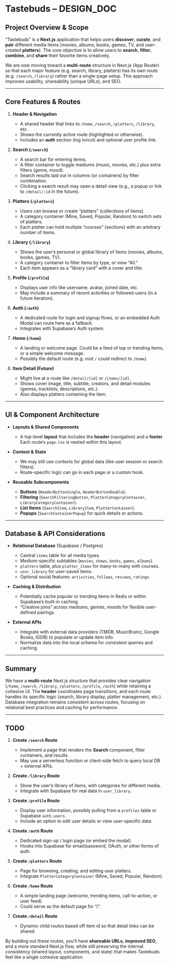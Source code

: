 # Tastebuds – DESIGN_DOC

## Project Overview & Scope

“Tastebuds” is a **Next.js** application that helps users **discover**, **curate**, and **pair** different media items (movies, albums, books, games, TV, and user-created **platters**). The core objective is to allow users to **search**, **filter**, **combine**, and **share** their favorite items creatively. 

We are now moving toward a **multi-route** structure in Next.js (App Router) so that each major feature (e.g. search, library, platters) has its own route (e.g. `/search`, `/library`) rather than a single-page setup. This approach improves usability, shareability (unique URLs), and SEO.

---

## Core Features & Routes

1. **Header & Navigation**  
   - A shared header that links to `/home`, `/search`, `/platters`, `/library`, etc.  
   - Shows the currently active route (highlighted or otherwise).  
   - Includes an **auth** section (log in/out) and optional user profile link.

2. **Search (`/search`)**  
   - A search bar for entering terms.  
   - A filter container to toggle mediums (music, movies, etc.) plus extra filters (genre, mood).  
   - Search results laid out in columns (or containers) by filter combination.  
   - Clicking a search result may open a detail view (e.g., a popup or link to `/detail/:id` in the future).

3. **Platters (`/platters`)**  
   - Users can browse or create “platters” (collections of items).  
   - A category container (Mine, Saved, Popular, Random) to switch sets of platters.  
   - Each platter can hold multiple “courses” (sections) with an arbitrary number of items.

4. **Library (`/library`)**  
   - Shows the user’s personal or global library of items (movies, albums, books, games, TV).  
   - A category container to filter items by type, or view “All.”  
   - Each item appears as a “library card” with a cover and title.

5. **Profile (`/profile`)**  
   - Displays user info like username, avatar, joined date, etc.  
   - May include a summary of recent activities or followed users (in a future iteration).

6. **Auth (`/auth`)**  
   - A dedicated route for login and signup flows, or an embedded Auth Modal can route here as a fallback.  
   - Integrates with Supabase’s Auth system.  

7. **Home (`/home`)**  
   - A landing or welcome page. Could be a feed of top or trending items, or a simple welcome message.  
   - Possibly the default route (e.g. root `/` could redirect to `/home`).

8. **Item Detail (Future)**  
   - Might live at a route like `/detail/[id]` or `/items/[id]`.  
   - Shows cover image, title, subtitle, creators, and detail modules (genres, tracklists, descriptions, etc.).  
   - Also displays platters containing the item.  

---

## UI & Component Architecture

- **Layouts & Shared Components**  
  - A top-level **layout** that includes the **header** (navigation) and a **footer**. Each route’s `page.tsx` is nested within this layout.  

- **Context & State**  
  - We may still use contexts for global data (like user session or search filters).  
  - Route-specific logic can go in each page or a custom hook.  

- **Reusable Subcomponents**  
  - **Buttons** (`HeaderButtonSingle`, `HeaderButtonDouble`).  
  - **Filtering** (`SearchFilteringButton`, `PlatterCategoryContainer`, `LibraryCategoryContainer`).  
  - **List Items** (`SearchItem`, `LibraryItem`, `PlatterContainer`).  
  - **Popups** (`SearchContainerPopup`) for quick details or actions.

---

## Database & API Considerations

- **Relational Database** (Supabase / Postgres)  
  - Central `items` table for all media types.  
  - Medium-specific subtables (`movies`, `shows`, `books`, `games`, `albums`).  
  - `platters` table, plus `platter_items` for many-to-many with courses.  
  - `user_library` for user-saved items.  
  - Optional social features: `activities`, `follows`, `reviews`, `ratings`.

- **Caching & Distribution**  
  - Potentially cache popular or trending items in Redis or within Supabase’s built-in caching.  
  - “Creative joins” across mediums, genres, moods for flexible user-defined pairings.

- **External APIs**  
  - Integrate with external data providers (TMDB, MusicBrainz, Google Books, IGDB) to populate or update item info.  
  - Normalize data into the local schema for consistent queries and caching.

---

## Summary

We have a **multi-route** Next.js structure that provides clear navigation (`/home`, `/search`, `/library`, `/platters`, `/profile`, `/auth`) while retaining a cohesive UI. The **header** coordinates page transitions, and each route handles its specific logic (search, library display, platter management, etc.). Database integration remains consistent across routes, focusing on relational best practices and caching for performance.

---

## TODO

1. **Create `/search` Route**  
   - Implement a page that renders the **Search** component, filter containers, and results.  
   - May use a serverless function or client-side fetch to query local DB + external APIs.

2. **Create `/library` Route**  
   - Show the user’s library of items, with categories for different media.  
   - Integrate with Supabase for real data in `user_library`.

3. **Create `/profile` Route**  
   - Display user information, possibly pulling from a `profiles` table or Supabase `auth.users`.  
   - Include an option to edit user details or view user-specific data.

4. **Create `/auth` Route**  
   - Dedicated sign-up / login page (or embed the modal).  
   - Hooks into Supabase for email/password, OAuth, or other forms of auth.

5. **Create `/platters` Route**  
   - Page for browsing, creating, and editing user platters.  
   - Integrate `PlatterCategoryContainer` (Mine, Saved, Popular, Random).

6. **Create `/home` Route**  
   - A simple landing page (welcome, trending items, call-to-action, or user feed).  
   - Could serve as the default page for “/”.
   
7. **Create `/detail` Route**  
   - Dynamic child routes based off item id so that detail links can be shared  

By building out these routes, you’ll have **shareable URLs**, **improved SEO**, and a more standard Next.js flow, while still preserving the internal consistency (shared layout, components, and state) that makes Tastebuds feel like a single cohesive application.